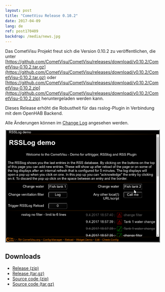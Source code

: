 ```yaml
---
layout: post
title: "CometVisu Release 0.10.2"
date: 2017-04-09
lang: de
ref: post170409
backdrop: /media/news.jpg
---
```


Das CometVisu Projekt freut sich die Version 0.10.2 zu veröffentlichen, die unter 
[https://github.com/CometVisu/CometVisu/releases/download/v0.10.2/CometVisu-0.10.2.tar.gz](https://github.com/CometVisu/CometVisu/releases/download/v0.10.2/CometVisu-0.10.2.tar.gz)
oder 
[https://github.com/CometVisu/CometVisu/releases/download/v0.10.2/CometVisu-0.10.2.zip](https://github.com/CometVisu/CometVisu/releases/download/v0.10.2/CometVisu-0.10.2.zip)
heruntergeladen werden kann.

Dieses Release erhöht die Robustheit für das rsslog-Plugin in Verbindung mit dem OpenHAB Backend.

Alle Änderungen können im 
[Change Log](https://raw.githubusercontent.com/CometVisu/CometVisu/v0.10.2/ChangeLog)
angesehen werden.

![rsslog plugin](/media/posts/170409_screenshot_rsslog.png)

Downloads
---------

* [Release (zip)](https://github.com/CometVisu/CometVisu/releases/download/v0.10.2/CometVisu-0.10.2.zip)
* [Release (tar.gz)](https://github.com/CometVisu/CometVisu/releases/download/v0.10.2/CometVisu-0.10.2.tar.gz)
* [Source code (zip)](https://github.com/CometVisu/CometVisu/archive/v0.10.2.zip)
* [Source code (tar.gz)](https://github.com/CometVisu/CometVisu/archive/v0.10.2.tar.gz)
